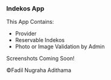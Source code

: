 ### Indekos App

This App Contains:

- Provider
- Reservable Indekos
- Photo or Image Validation by Admin

Screenshots Coming Soon!

©Fadil Nugraha Adithama
